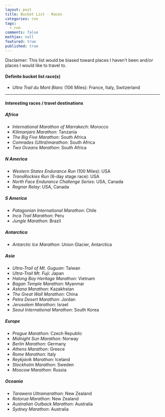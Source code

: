 ```yaml
---
layout: post
title: Bucket List - Races
categories: run
tags: 
  - run
comments: false
mathjax: null
featured: true
published: true
---
```


Disclaimer: This list would be biased toward places I haven't been and/or places I would like to travel to.

#### Definite bucket list race(s)

* *Ultra Trail du Mont Blanc* (106 Miles): France, Italy, Switzerland

<hr>

#### Interesting races / travel destinations

##### Africa

* *International Marathon of Marrakech*: Morocco
* *Kilimanjaro Marathon*: Tanzania
* *The Big Five Marathon*: South Africa
* *Comrades (Ultra)marathon*: South Africa
* *Two Oceans Marathon*: South Africa
 
##### N America

* *Western States Endurance Run* (100 Miles): USA
* *TransRockies Run* (6-day stage race): USA
* *North Face Endurance Challenge Series*: USA, Canada
* *Ragnar Relay*: USA, Canada

##### S America 

* *Patagonian International Marathon*: Chile
* *Inca Trail Marathon*: Peru
* *Jungle Marathon*: Brazil

##### Antarctica 	 	

* *Antarctic Ice Marathon*: Union Glacier, Antarctica

##### Asia

* *Ultra-Trail of Mt. Guguan*: Taiwan
* *Ultra-Trail Mt. Fuji*: Japan
* *Halong Bay Heritage Marathon*: Vietnam
* *Bagan Temple Marathon*: Myanmar
* *Astana Marathon*: Kazakhstan
* *The Great Wall Marathon*: China
* *Petra Desert Marathon*: Jordan
* *Jerusalem Marathon*: Israel
* *Seoul International Marathon*: South Korea

##### Europe

* *Prague Marathon*: Czech Republic
* *Midnight Sun Marathon*: Norway
* *Berlin Marathon*: Germany
* *Athens Marathon*: Greece
* *Rome Marathon*: Italy
* *Reykjavík Marathon*: Iceland
* *Stockholm Marathon*: Sweden
* *Moscow Marathon*: Russia

##### Oceania

* *Tarawera Ultramarathon*: New Zealand
* *Rotorua Marathon*: New Zealand
* *Australian Outback Marathon*: Australia
* *Sydney Marathon*: Australia
